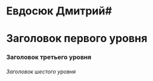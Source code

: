 # Евдосюк Дмитрий#
#  Заголовок первого уровня #
### Заголовок третьего уровня ###
###### Заголовок шестого уровня ######